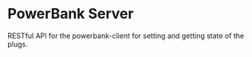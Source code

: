 # PowerBank Server

RESTful API for the powerbank-client for setting and getting state of the plugs.
